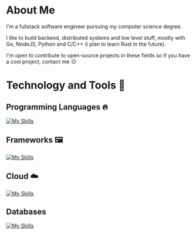 <!---
shgates/shgates is a ✨ special ✨ repository because its `README.md` (this file) appears on your GitHub profile.
You can click the Preview link to take a look at your changes.
--->

# About Me

I'm a fullstack software engineer pursuing my computer science degree. 

I like to build backend, distributed systems and low level stuff, mostly with Go, NodeJS, Python and C/C++ (i plan to learn Rust in the future). 

I'm open to contribute to open-source projects in these fields so if you have a cool project, contact me :D


# Technology and Tools 🔧
## Programming Languages 🔥

[![My Skills](https://skills.thijs.gg/icons?i=typescript,javascript,nodejs,python,go,rust,c,cpp,md&theme=dark)](https://skills.thijs.gg)

## Frameworks 🖼️
[![My Skills](https://skills.thijs.gg/icons?i=nestjs,angular,react,nextjs&theme=dark)](https://skills.thijs.gg)

## Cloud ☁️
[![My Skills](https://skills.thijs.gg/icons?i=docker,kubernetes,aws,gcp&theme=dark)](https://skills.thijs.gg)
 
 ## Databases 
[![My Skills](https://skills.thijs.gg/icons?i=postgres,mysql,mongodb,redis&theme=dark)](https://skills.thijs.gg)
